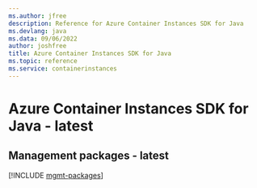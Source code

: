 ```yaml
---
ms.author: jfree
description: Reference for Azure Container Instances SDK for Java
ms.devlang: java
ms.data: 09/06/2022
author: joshfree
title: Azure Container Instances SDK for Java
ms.topic: reference
ms.service: containerinstances
---
```

# Azure Container Instances SDK for Java - latest

## Management packages - latest
[!INCLUDE [mgmt-packages](container-instances-mgmt-index.md)]